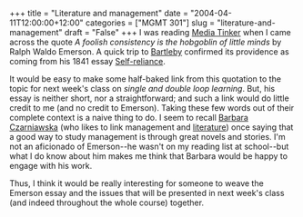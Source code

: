 +++
title = "Literature and management"
date = "2004-04-11T12:00:00+12:00"
categories = ["MGMT 301"]
slug = "literature-and-management"
draft = "False"
+++
I was reading [Media
Tinker](https://www.mediatinker.com/blog/archives/008326.html) when I came
across the quote _A foolish consistency is the hobgoblin of little
minds_ by Ralph Waldo Emerson. A quick trip to
[Bartleby](https://www.bartleby.com/59/3/foolishconsi.html) confirmed its
providence as coming from his 1841 essay
[Self-reliance](https://www.farid-hajji.net/books/en/Emerson_Ralph_Waldo/es1-selfreliance.html).

It would be easy to make some half-baked link from this quotation to
the topic for next week's class on *single and double loop learning*.
But, his essay is neither short, nor a straightforward; and such a
link would do little credit to me (and no credit to Emerson). Taking
these few words out of their complete context is a naive thing to do.
I seem to recall [Barbara
Czarniawska](https://www.handels.gu.se/gri/gribcza.html) (who likes to
link management and
[literature](https://www.amazon.com/exec/obidos/ASI/0198296142)) 
once saying that a good way to
study management is through great novels and stories. I'm not an
aficionado of Emerson--he wasn't on my reading list at school--but
what I do know about him makes me think that Barbara would be happy to
engage with his work.

Thus, I think it would be really interesting for someone to weave the
Emerson essay and the issues that will be presented in next week's
class (and indeed throughout the whole course) together.

